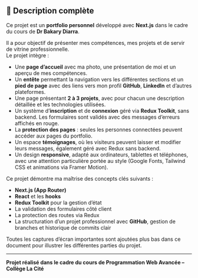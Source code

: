 ## 📖 Description complète  

Ce projet est un **portfolio personnel** développé avec **Next.js** dans le cadre du cours de **Dr Bakary Diarra**.  

Il a pour objectif de présenter mes compétences, mes projets et de servir de vitrine professionnelle.  
Le projet intègre :  

- Une **page d’accueil** avec ma photo, une présentation de moi et un aperçu de mes compétences.  
- Un **entête** permettant la navigation vers les différentes sections et un **pied de page** avec des liens vers mon profil **GitHub**, **LinkedIn** et d’autres plateformes.  
- Une page présentant **2 à 3 projets**, avec pour chacun une description détaillée et les technologies utilisées.  
- Un système d’**inscription** et de **connexion** géré via **Redux Toolkit**, sans backend. Les formulaires sont validés avec des messages d’erreurs affichés en rouge.  
- La **protection des pages** : seules les personnes connectées peuvent accéder aux pages du portfolio.  
- Un espace **témoignages**, où les visiteurs peuvent laisser et modifier leurs messages, également géré avec Redux sans backend.  
- Un design **responsive**, adapté aux ordinateurs, tablettes et téléphones, avec une attention particulière portée au style (Google Fonts, Tailwind CSS et animations via Framer Motion).  

Ce projet démontre ma maîtrise des concepts clés suivants :  
- **Next.js (App Router)**  
- **React** et les **hooks**  
- **Redux Toolkit** pour la gestion d’état  
- La validation des formulaires côté client  
- La protection des routes via Redux  
- La structuration d’un projet professionnel avec **GitHub**, gestion de branches et historique de commits clair  

Toutes les captures d’écran importantes sont ajoutées plus bas dans ce document pour illustrer les différentes parties du projet.  

---

**Projet réalisé dans le cadre du cours de Programmation Web Avancée – Collège La Cité**  
